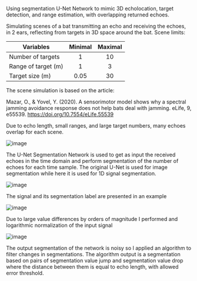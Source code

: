 Using segmentation U-Net Network to mimic 3D echolocation, target detection, and range estimation, with overlapping returned echoes.

Simulating scenes of a bat transmitting an echo and receiving the echoes, in 2 ears, reflecting from targets in 3D space around the bat.
Scene limits:

| Variables           | Minimal       | Maximal |
| ------------------- |:-------------:| :------:|
| Number of targets   | 1             |      10 |
| Range of target (m) | 1             |       3 |
| Target size (m)     | 0.05          |      30 |

The scene simulation is based on the article:

Mazar, O., & Yovel, Y. (2020). A sensorimotor model shows why a spectral jamming avoidance response does not help bats deal with jamming. eLife, 9, e55539. https://doi.org/10.7554/eLife.55539

Due to echo length, small ranges, and large target numbers, many echoes overlap for each scene.

![image](https://github.com/Vulcan678/3D-Echolocation-Using-U-Net/assets/153300908/16a2fe88-4397-4efd-a33b-9cc1e5835634)

The U-Net Segmentation Network is used to get as input the received echoes in the time domain and perform segmentation of the number of echoes for each time sample. 
The original U-Net is used for image segmentation while here it is used for 1D signal segmentation.

![image](https://github.com/Vulcan678/3D-Echolocation-Using-U-Net/assets/153300908/6eb096cf-9594-42dc-b594-2ebd56ce7f4e)

The signal and its segmentation label are presented in an example

![image](https://github.com/Vulcan678/3D-Echolocation-Using-U-Net/assets/153300908/f56cd14f-bc2d-45c4-ac0e-232a978ffdf0)

Due to large value differences by orders of magnitude I performed and logarithmic normalization of the input signal

![image](https://github.com/Vulcan678/3D-Echolocation-Using-U-Net/assets/153300908/2046f580-d429-4bec-a4c4-ecddb77dd90f)

The output segmentation of the network is noisy so I applied an algorithm to filter changes in segmentations.
The algorithm output is a segmentation based on pairs of segmentation value jump and segmentation value drop where the distance between them is equal to echo length, with allowed error threshold.
